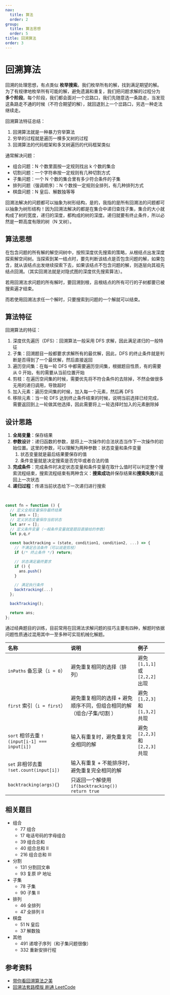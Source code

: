```yaml
---
nav:
  title: 算法
  order: 2
group:
  title: 算法思想
  order: 5
title: 回溯算法
order: 3
---
```


# 回溯算法

回溯的处理思想，有点类似 **枚举搜索**。我们枚举所有的解，找到满足期望的解。为了有规律地枚举所有可能的解，避免遗漏和重复，我们把问题求解的过程分为 **多个阶段**。每个阶段，我们都会面对一个岔路口，我们先随意选一条路走，当发现这条路走不通的时候（不符合期望的解），就回退到上一个岔路口，另选一种走法继续走。

回溯算法特征总结：

1. 回溯算法就是一种暴力穷举算法
2. 穷举的过程就是遍历一棵多叉树的过程
3. 回溯算法的代码框架和多叉树遍历的代码框架类似

通常解决问题：

- 组合问题：N 个数里面按一定规则找出 k 个数的集合
- 切割问题：一个字符串按一定规则有几种切割方式
- 子集问题：一个 N 个数的集合里有多少符合条件的子集
- 排列问题（强调顺序）：N 个数按一定规则全排列，有几种排列方式
- 棋盘问题：N 皇后、解数独等等

回溯法解决的问题都可以抽象为树形结构，是的，我指的是所有回溯法的问题都可以抽象为树形结构！因为回溯法解决的都是在集合中递归查找子集，集合的大小就构成了树的宽度，递归的深度，都构成的树的深度。递归就要有终止条件，所以必然是一颗高度有限的树（N 叉树）。

## 算法思想

在包含问题的所有解的解空间树中，按照深度优先搜索的策略，从根结点出发深度探索解空间树。当探索到某一结点时，要先判断该结点是否包含问题的解，如果包含，就从该结点出发继续探索下去，如果该结点不包含问题的解，则逐层向其祖先结点回溯。（其实回溯法就是对隐式图的深度优先搜索算法）。

若用回溯法求问题的所有解时，要回溯到根，且根结点的所有可行的子树都要已被搜索遍才结束。

而若使用回溯法求任一个解时，只要搜索到问题的一个解就可以结束。

## 算法特征

回溯算法的特征：

1. 深度优先遍历（DFS）：回溯算法一般采用 DFS 求解，因此满足递归的一般特征
2. 子集：回溯题目一般都要求求解所有的最优解，因此，DFS 的终止条件就是判断是否得到了一个最优解，然后直接返回
3. 遍历空间集：在每一轮 DFS 中都需要遍历空间集，根据题目性质，有的需要从 0 开始，有的需要从当前位置开始
4. 剪枝：在遍历空间集的时候，需要优先将不符合条件的去除掉，不然会做很多无用的递归调用，导致超时
5. 加入元素：遍历空间集的时候，加入每一个元素，然后再 DFS
6. 移除元素：当一轮 DFS 达到终止条件结束的时候，说明当前选择已经完成，需要返回到上一轮做其他选择，因此需要将上一轮选择时加入的元素删除掉

## 设计思路

1. **全局变量**：保存结果
2. **参数设计**：递归函数的参数，是将上一次操作的合法状态当作下一次操作的初始位置。这里的参数，可以理解为两种参数：状态变量和条件变量
   1. 状态变量就是最后结果要保存的值
   2. 条件变量就是决定搜索是否完毕或者合法的值
3. **完成条件**：完成条件时决定状态变量和条件变量在取什么值时可以判定整个搜索流程结束，搜索流程结束有两种含义：**搜索成功**并保存结果和**搜索失败**并返回上一次状态
4. **递归过程**：传递当前状态给下一次递归进行搜索

<br />

```js
const fn = function () {
  // 定义全局变量保存最终结果
  let ans = [];
  // 定义状态变量保存当前状态
  let arr = [];
  // 定义条件变量（一般条件变量就是题目直接给的参数）
  let p,q,r

  const backtracking = (state, condition1, condition2, ...) => {
    // 不满足合法条件（可以说是剪枝）
    if (/* 终止条件 */) return;

    // 状态满足最终要求
    if () {
      ans.push()
    }

    // 满足执行条件
    backtracking(...)
  };

  backTracking();

  return ans;
};
```

通过经典题目的训练，目前常用在回溯法求解问题的技巧主要有四种，解题时依据问题性质通过混用其中一至多种可实现机械化解题。

| 名称                                         | 说明                                                                 | 例子                             |
| :------------------------------------------- | :------------------------------------------------------------------- | :------------------------------- |
| `inPaths` 备忘录（`i = 0`）                  | 避免重复相同的选择（排列）                                           | 避免 `[1,1,1]` 或 `[2,2,2]` 出现 |
| `first` 索引（`i = first`）                  | 避免重复相同的选择 + 避免顺序不同，但组合相同的解（组合/子集/切割 ） | 避免 `[1,2,3]` 和 `[1,3,2]` 共现 |
| `sort` 相邻去重 `!(input[i-1] === input[i])` | 输入有重复时，避免重复完全相同的解                                   | 避免 `[2,2,3]` 和 `[2,2,3]` 共现 |
| `set` 非相邻去重 `!set.count(input[i])`      | 输入有重复 + 不能排序时，避免重复完全相同的解                        |                                  |
| `backtracking(args){}`                       | 只返回一个解使用 `if(backtracking()) return true`                    |                                  |

## 相关题目

- 组合
  - 77 组合
  - 17 电话号码的字母组合
  - 39 组合总和
  - 40 组合总和 II
  - 216 组合总和 III
- 分割
  - 131 分割回文串
  - 93 复原 IP 地址
- 子集
  - 78 子集
  - 90 子集 II
- 排列
  - 46 全排列
  - 47 全排列 II
- 棋盘
  - 51 N 皇后
  - 37 解数独
- 其他
  - 491 递增子序列（和子集问题很像）
  - 332 重新安排行程

## 参考资料

- [带你看回溯算法之美](https://juejin.im/post/6882394656148045838)
- [回溯法套路模版 刷通 LeetCode](https://zhuanlan.zhihu.com/p/112926891)
